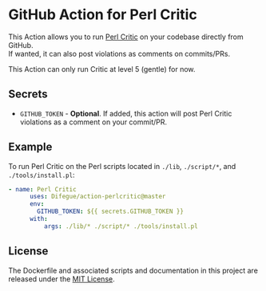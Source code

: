 # GitHub Action for Perl Critic

This Action allows you to run [Perl Critic](https://metacpan.org/pod/Perl::Critic) on your codebase directly from GitHub.  
If wanted, it can also post violations as comments on commits/PRs.  

This Action can only run Critic at level 5 (gentle) for now.  

## Secrets  

* `GITHUB_TOKEN` - **Optional**. If added, this action will post Perl Critic violations as a comment on your commit/PR.  

## Example

To run Perl Critic on the Perl scripts located in `./lib`, `./script/*`, and `./tools/install.pl`:  

```yaml
- name: Perl Critic
      uses: Difegue/action-perlcritic@master
      env:
        GITHUB_TOKEN: ${{ secrets.GITHUB_TOKEN }}
      with:
          args: ./lib/* ./script/* ./tools/install.pl
```

## License

The Dockerfile and associated scripts and documentation in this project are released under the [MIT License](LICENSE).
